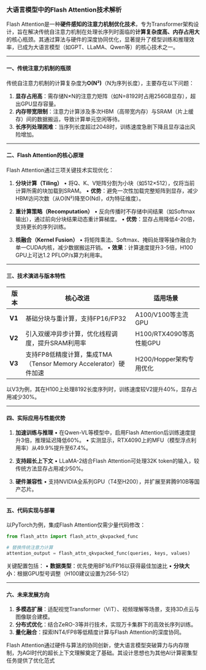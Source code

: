 ### 大语言模型中的Flash Attention技术解析

Flash Attention是一种**硬件感知的注意力机制优化技术**，专为Transformer架构设计，旨在解决传统自注意力机制在处理长序列时面临的**计算复杂度高、内存占用大**的核心瓶颈。其通过算法与硬件的深度协同优化，显著提升了模型训练和推理效率，已成为大语言模型（如GPT、LLaMA、Qwen等）的核心技术之一。

---

#### 一、传统注意力机制的瓶颈
传统自注意力机制的计算复杂度为**O(N²)**（N为序列长度），主要存在以下问题：
1. **显存占用高**：需存储N×N的注意力矩阵（如N=8192时占用256GB显存），超出GPU显存容量。
2. **内存带宽限制**：注意力计算涉及多次HBM（高带宽内存）与SRAM（片上缓存）间的数据搬运，导致计算单元空闲等待。
3. **长序列处理困难**：当序列长度超过2048时，训练速度急剧下降且显存溢出风险增加。

---

#### 二、Flash Attention的核心原理
Flash Attention通过三项关键技术实现优化：

1. **分块计算（Tiling）**
   • 将Q、K、V矩阵分割为小块（如512×512），仅将当前计算所需的块加载到SRAM。
   • **优势**：避免一次性加载完整矩阵到显存，减少HBM访问次数（从O(N²)降至O(Nd)，d为特征维度）。

2. **重计算策略（Recomputation）**
   • 反向传播时不存储中间结果（如Softmax输出），通过前向分块结果动态重计算梯度。
   • **优势**：显存占用降低4-20倍，支持更长的序列训练。

3. **核融合（Kernel Fusion）**
   • 将矩阵乘法、Softmax、掩码处理等操作融合为单一CUDA内核，减少数据搬运开销。
   • **效果**：计算速度提升3-5倍，H100 GPU上可达1.2 PFLOP/s算力利用率。

---

#### 三、技术演进与版本特性
| 版本   | 核心改进                                                     | 适用场景                |
| ------ | ------------------------------------------------------------ | ----------------------- |
| **V1** | 基础分块与重计算，支持FP16/FP32                              | A100/V100等主流GPU      |
| **V2** | 引入双缓冲异步计算，优化线程调度，提升SRAM利用率             | H100/RTX4090等高性能GPU |
| **V3** | 支持FP8低精度计算，集成TMA（Tensor Memory Accelerator）硬件加速 | H200/Hopper架构专用优化 |

以V3为例，其在H100上处理8192长度序列时，训练速度较V2提升40%，显存占用减少30%。

---

#### 四、实际应用与性能优势
1. **加速训练与推理**
   • 在Qwen-VL等模型中，启用Flash Attention后训练速度提升3倍，推理延迟降低60%。
   • 实测显示，RTX4090上的MFU（模型浮点利用率）从49.9%提升至67.4%。

2. **支持超长上下文**
   • LLaMA-2结合Flash Attention可处理32K token的输入，较传统方法显存占用减少50%。

3. **硬件兼容性**
   • 支持NVIDIA全系列GPU（T4至H200），并扩展至昇腾910B等国产芯片。

---

#### 五、代码实现与部署
以PyTorch为例，集成Flash Attention仅需少量代码修改：
```python
from flash_attn import flash_attn_qkvpacked_func

# 替换传统注意力计算
attention_output = flash_attn_qkvpacked_func(queries, keys, values)
```
关键配置包括：
• **数据类型**：优先使用BF16/FP16以获得最佳加速比
• **分块大小**：根据GPU型号调整（H100建议设置为256-512）

---

#### 六、未来发展方向
1. **多模态扩展**：适配视觉Transformer（ViT）、视频理解等场景，支持3D点云与图像联合建模。
2. **分布式优化**：结合ZeRO-3等并行技术，实现万卡集群下的高效长序列训练。
3. **量化融合**：探索INT4/FP8等低精度计算与Flash Attention的深度协同。

Flash Attention通过硬件与算法的协同创新，使大语言模型突破算力与内存限制，为AGI时代的超长上下文理解奠定了基础。其设计思想也为其他AI计算密集型任务提供了优化范式